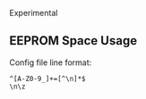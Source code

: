 Experimental

EEPROM Space Usage
------------------

Config file line format:
```regex
^[A-Z0-9_]+=[^\n]*$
\n\z
```
